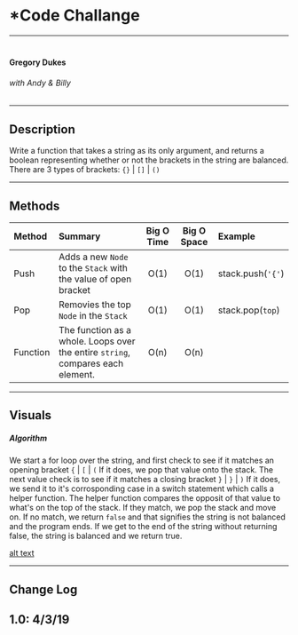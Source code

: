 # ***Code Challange**
------------------------------

# 
#### Gregory Dukes
###### *with Andy & Billy* 
------------------------------

## Description

Write a function that takes a string as its only argument, and returns a boolean representing whether or not the brackets in the string are balanced. There are 3 types of brackets: `{}` | `[]` | `()`

------------------------------

## Methods

| Method | Summary | Big O Time | Big O Space | Example | 
| :----------- | :----------- | :-------------: | :-------------: | :----------- |
| Push | Adds a new `Node` to the `Stack` with the value of open bracket | O(1) | O(1) | stack.push(`'{'`) |
| Pop | Removies the top `Node` in the `Stack` | O(1) | O(1) | stack.pop(`top`) |
| Function | The function as a whole.  Loops over the entire `string`, compares each element. | O(n) | O(n) |  |

------------------------------

## Visuals

##### Algorithm
We start a for loop over the string, and first check to see if it matches an opening bracket `{` | `[` | `(`  If it does, we pop that value onto the stack.  The next value check is to see if it matches a closing bracket `}` | `}` | `)` If it does, we send it to it's corrosponding case in a switch statement which calls a helper function. The helper function compares the opposit of that value to what's on the top of the stack.  If they match, we pop the stack and move on.  If no match, we return `false` and that signifies the string is not balanced and the program ends.  If we get to the end of the string without returning false, the string is balanced and we return true.

[alt text](https://github.com/Kcils360/data-structures-and-algorithms-JS/blob/master/assets/multibracket.jpg,"multiBracketValidation.jpg")

------------------------------

## Change Log
1.0: 4/3/19
------------------------------
